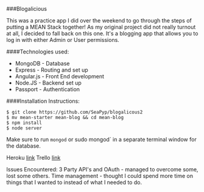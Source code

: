 ###Blogalicious

This was a practice app I did over the weekend to go through the steps of putting a MEAN Stack together!  As my original project did not really turnout at all, I decided to fall back on this one.  It's a blogging app that allows you to log in with either Admin or User permissions.

####Technologies used:
* MongoDB - Database
* Express - Routing and set up
* Angular.js - Front End development
* Node.JS - Backend set up
* Passport - Authentication

####Installation Instructions:
```
$ git clone https://github.com/SeaPyp/blogalicous2
$ mv mean-starter mean-blog && cd mean-blog
$ npm install
$ node server
```
Make sure to run `mongod` or sudo mongod` in a separate terminal window for the database.

Heroku [link]( )
Trello [link]( )

Issues Encountered:
3 Party API's and OAuth - managed to overcome some, lost some others.
Time management - thought I could spend more time on things that I wanted to instead of what I needed to do.


